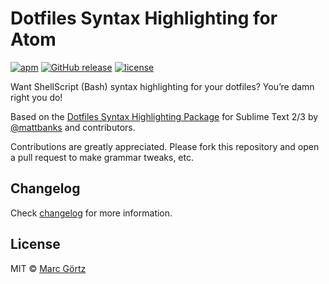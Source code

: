 # Dotfiles Syntax Highlighting for Atom

[![apm](https://img.shields.io/apm/dm/language-dotfiles.svg?maxAge=2592000)](https://atom.io/packages/language-dotfiles)
[![GitHub release](https://img.shields.io/github/release/dreamseer/language-dotfiles.svg?maxAge=2592000)](https://github.com/Dreamseer/language-dotfiles/releases)
[![license](https://img.shields.io/github/license/dreamseer/language-dotfiles.svg?maxAge=2592000)](https://github.com/Dreamseer/language-dotfiles/blob/master/LICENSE.md)

Want ShellScript (Bash) syntax highlighting for your dotfiles?
You’re damn right you do!

Based on the
[Dotfiles Syntax Highlighting Package](https://github.com/mattbanks/dotfiles-syntax-highlighting-st2)
for Sublime Text 2/3 by [@mattbanks](https://github.com/mattbanks) and contributors.

Contributions are greatly appreciated. Please fork this repository and open a
pull request to make grammar tweaks, etc.

## Changelog

Check [changelog](https://github.com/Dreamseer/language-dotfiles/blob/master/CHANGELOG.md)
for more information.

## License

MIT © [Marc Görtz](https://marcgoertz.de/)
